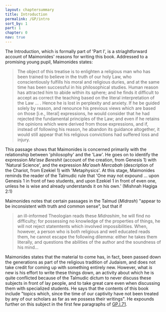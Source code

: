 ```yaml
---
layout: chaptersummary
title: Introduction
permalink: /GP/intro
sort_by: 1
part: 1
chapter: 0
nav: true
---
```


The Introduction, which is formally part of 'Part I', is a striaghtforward account of Maimonides' reasons for writing this book. Addressed to a promising young pupil, Maimonides states:
> The object of this treatise is to enlighten a religious man who has been trained to believe in the truth of our holy Law, who conscientiously fulfills his moral and religious duries, and at the same time has been successful in his philosophical studies. Human reason has attracted him to abide within its sphere; and he finds it difficult to accept as correct the teaching based on the literal interpretation of the Law ... . Hence he is lost in perplexity and anxiety. If he be guided solely by reason, and renounce his previous views which are based on those [i.e., literal] expressions, he would consider that he had rejected the fundamental principles of the Law; and even if he retains the opinions which were derived from those expressions, and if, instead of following his reason, he abandon its guidance altogether, it would still appear that his religious convictions had suffered loss and injury.

This passage shows that Maimonides is concerned primarily with the relationship between 'philosophy' and the 'Law'. He goes on to identify the expression _Ma'ase Bereshit_ (account of the creation, from Genesis 1) with 'Natural Science', and the expression _Ma'aseh Mercabah_ (description of the Chariot, from Ezekiel 1) with 'Metaphysics'. At this stage, Maimonides reminds the reader of the Talmudic rule that 'One may not expound ... upon Genesis 1 in front of two students, and upon Ezekiel 1 in front of even one, unless he is wise and already understands it on his own.' (Mishnah Hagiga 2:1)

Maimonides notes that certain passages in the Talmud (_Midrash_) "appear to be inconsistent with truth and common sense", but that if 
> an ill-informed Theologian reads these _Midrashim_, he will find no difficulty; for possessing no knowledge of the properties of things, he will not reject statemtents which involved impossibilities. When, however, a person who is both religious and well educated reads them, he cannot escape the following dilemma: either he takes them literally, and questions the abilities of the author and the soundness of his mind... 

Maimonides states that the material to come has, in fact, been passed down the generations as part of the religious tradition of Judaism, and does not take credit for coming up with something entirely new. However, what _is_ new is his effort to write these things down, an activity about which he is quite conflicted because of the Talmudic dictum to never discuss these subjects in front of lay people, and to take great care even when discussing them with specialized students. He says that the contents of this book include "topics which, since the time of our captivity have not been treated by any of our scholars as far as we possess their writings". He expounds further on this subject in the first few paragraphs of [GP.I.71](https://www.sefaria.org/Guide_for_the_Perplexed%2C_Part_1.71.2).

